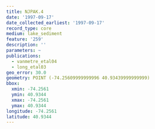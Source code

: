 ```yaml
---
title: NJPAK.4
date: '1997-09-17'
date_collected_earliest: '1997-09-17'
record_type: core
medium: lake_sediment
feature: '259'
description: ''
parameters: ~
publications:
  - vanmetre_etal04
  - long_etal03
geo_error: 30.0
geometry: POINT (-74.25609999999996 40.93439999999999)
bbox:
  xmin: -74.2561
  ymin: 40.9344
  xmax: -74.2561
  ymax: 40.9344
longitude: -74.2561
latitude: 40.9344
---
```

